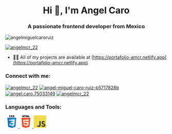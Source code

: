 <h1 align="center">Hi 👋, I'm Angel Caro</h1>
<h3 align="center">A passionate frontend developer from Mexico</h3>

<p align="left"> <img src="https://komarev.com/ghpvc/?username=angelmiguelcaroruiz&label=Profile%20views&color=0e75b6&style=flat" alt="angelmiguelcaroruiz" /> </p>

<p align="left"> <a href="https://twitter.com/angelmcr_22" target="blank"><img src="https://img.shields.io/twitter/follow/angelmcr_22?logo=twitter&style=for-the-badge" alt="angelmcr_22" /></a> </p>

- 👨‍💻 All of my projects are available at [https://portafolio-amcr.netlify.app](https://portafolio-amcr.netlify.app)

<h3 align="left">Connect with me:</h3>
<p align="left">
<a href="https://twitter.com/angelmcr_22" target="blank"><img align="center" src="https://raw.githubusercontent.com/rahuldkjain/github-profile-readme-generator/master/src/images/icons/Social/twitter.svg" alt="angelmcr_22" height="30" width="40" /></a>
<a href="https://linkedin.com/in/angel-miguel-caro-ruiz-b5717828b" target="blank"><img align="center" src="https://raw.githubusercontent.com/rahuldkjain/github-profile-readme-generator/master/src/images/icons/Social/linked-in-alt.svg" alt="angel-miguel-caro-ruiz-b5717828b" height="30" width="40" /></a>
<a href="https://fb.com/angel.caro.75033149" target="blank"><img align="center" src="https://raw.githubusercontent.com/rahuldkjain/github-profile-readme-generator/master/src/images/icons/Social/facebook.svg" alt="angel.caro.75033149" height="30" width="40" /></a>
<a href="https://instagram.com/angelmcr_22" target="blank"><img align="center" src="https://raw.githubusercontent.com/rahuldkjain/github-profile-readme-generator/master/src/images/icons/Social/instagram.svg" alt="angelmcr_22" height="30" width="40" /></a>
</p>

<h3 align="left">Languages and Tools:</h3>
<p align="left"> <a href="https://www.w3schools.com/css/" target="_blank" rel="noreferrer"> <img src="https://raw.githubusercontent.com/devicons/devicon/master/icons/css3/css3-original-wordmark.svg" alt="css3" width="40" height="40"/> </a> <a href="https://www.w3.org/html/" target="_blank" rel="noreferrer"> <img src="https://raw.githubusercontent.com/devicons/devicon/master/icons/html5/html5-original-wordmark.svg" alt="html5" width="40" height="40"/> </a> <a href="https://developer.mozilla.org/en-US/docs/Web/JavaScript" target="_blank" rel="noreferrer"> <img src="https://raw.githubusercontent.com/devicons/devicon/master/icons/javascript/javascript-original.svg" alt="javascript" width="40" height="40"/> </a> </p>

